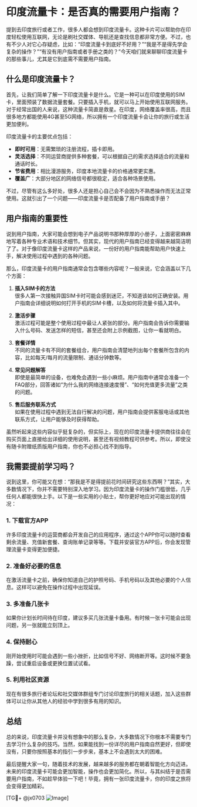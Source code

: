 # 印度流量卡：是否真的需要用户指南？

提到去印度旅行或者工作，很多人都会想到印度流量卡。这种卡片可以帮助你在印度轻松使用互联网，无论是刷社交媒体、导航还是查找信息都非常方便。不过，也有不少人对它心存疑虑，比如：“印度流量卡到底好不好用？”“我是不是得先学会复杂的操作？”“有没有用户指南或者手册之类的？”今天咱们就来聊聊印度流量卡的那些事儿，尤其是它到底需不需要用户指南。

## 什么是印度流量卡？

首先，让我们简单了解一下印度流量卡是什么。它是一种可以在印度使用的SIM卡，里面预装了数据流量套餐。只要插入手机，就可以马上开始使用互联网服务。对于经常出国的人来说，这种流量卡简直是救星。在印度，网络覆盖率很高，而且很多地方都能使用4G甚至5G网络，所以拥有一个印度流量卡会让你的旅行或生活更加便利。

印度流量卡的主要优点包括：

- **即时可用**：无需繁琐的注册流程，插卡即用。
- **灵活选择**：不同运营商提供多种套餐，可以根据自己的需求选择适合的流量和通话时长。
- **节省费用**：相比漫游服务，印度本地流量卡的价格通常更实惠。
- **覆盖广**：大部分地区的网络信号都很稳定，适合各种场景使用。

不过，尽管有这么多好处，很多人还是担心自己会不会因为不熟悉操作而无法正常使用。这就引出了一个问题——印度流量卡是否配备了用户指南或手册？

## 用户指南的重要性

说到用户指南，大家可能会想到电子产品说明书那种厚厚的小册子，上面密密麻麻地写着各种专业术语和技术细节。但其实，现代的用户指南已经变得越来越简洁明了了。对于像印度流量卡这样的产品来说，一份好的用户指南能帮助用户快速上手，解决使用过程中遇到的各种问题。

那么，印度流量卡的用户指南通常会包含哪些内容呢？一般来说，它会涵盖以下几个方面：

1. **插入SIM卡的方法**  
   很多人第一次接触异国SIM卡时可能会感到迷茫，不知道该如何正确安装。用户指南会详细说明如何打开手机的SIM卡槽，以及如何将流量卡插入其中。

2. **激活步骤**  
   激活过程可能是整个使用过程中最让人紧张的部分。用户指南会告诉你需要输入什么号码、发送怎样的短信，甚至还会附上示例截图，让你一看就明白。

3. **套餐详情**  
   不同的流量卡有不同的套餐组合，用户指南会清楚地列出每个套餐所包含的内容，比如每天/每月的流量限制、通话分钟数等。

4. **常见问题解答**  
   即使是最简单的设备，也难免会遇到一些小麻烦。用户指南中通常会准备一个FAQ部分，回答诸如“为什么我的网络连接速度慢”、“如何充值更多流量”之类的问题。

5. **售后服务联系方式**  
   如果在使用过程中遇到无法自行解决的问题，用户指南会提供客服电话或其他联系方式，让用户能够及时获得帮助。

虽然听起来这些内容似乎挺复杂的，但实际上，现在的印度流量卡提供商往往会在购买页面上直接给出详细的使用说明，甚至还有视频教程可供参考。所以，即使没有随卡附赠纸质版用户指南，你也不必担心找不到指导。

## 我需要提前学习吗？

说到这里，你可能又在想：“那我是不是得提前花时间研究这些东西啊？”其实，大多数情况下，你并不需要特别深入地学习。因为印度流量卡的操作门槛很低，几乎任何人都能很快上手。以下是一些实用的小贴士，帮你更好地应对可能出现的情况：

### 1. 下载官方APP
许多印度流量卡的运营商都会开发自己的应用程序，通过这个APP你可以随时查看剩余流量、充值新套餐、查询账单记录等等。下载并安装官方APP后，你会发现管理流量卡变得更加便捷。

### 2. 准备好必要的信息
在激活流量卡之前，确保你知道自己的护照号码、手机号码以及其他必要的个人信息。这样可以避免在操作过程中出现延误。

### 3. 多准备几张卡
如果你计划长时间待在印度，建议多买几张流量卡备用。有时候一张卡可能会出现问题，另一张就能立刻顶上。

### 4. 保持耐心
刚开始使用时可能会遇到一些小挫折，比如信号不好、网络断开等。这时候不要急躁，尝试重启设备或更换位置试试看。

### 5. 利用社区资源
现在有很多旅行者论坛和社交媒体群组专门讨论印度旅行的相关话题，加入这些群体可以让你从其他人的经验中学到很多有用的知识。

## 总结

总的来说，印度流量卡并没有想象中的那么复杂，大多数情况下你根本不需要专门去学习什么复杂的技巧。当然，如果能找到一份详尽的用户指南自然更好，但即使没有，只要你按照基本的指引一步步来，基本上不会遇到太大的困难。

最后提醒大家一句，随着技术的发展，越来越多的服务都在朝着智能化方向迈进。未来的印度流量卡可能会更加智能，操作也会更加简化。所以，与其纠结于是否需要用户指南，不如趁早体验一下吧！毕竟，拥有一张印度流量卡，你的印度之旅将会变得更加精彩。

[TG💪+ @jx0703 ![Image](https://github.com/user-attachments/assets/dbca1d08-cadb-493c-b0ec-ad6f7a83f270)]
